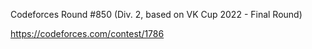 Codeforces Round #850 (Div. 2, based on VK Cup 2022 - Final Round)

https://codeforces.com/contest/1786
